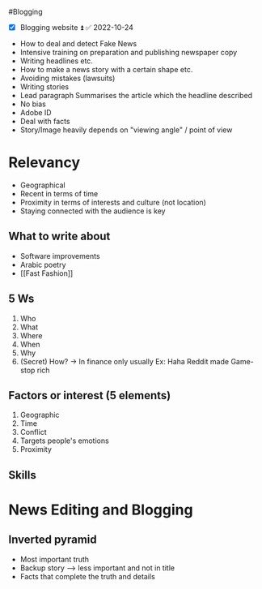 #Blogging 
- [x] Blogging website ⏫ ✅ 2022-10-24
- How to deal and detect Fake News
- Intensive training on preparation and publishing newspaper copy
- Writing headlines etc.
- How to make a news story with a certain shape etc.
- Avoiding mistakes (lawsuits)
- Writing stories
- Lead paragraph
  Summarises the article which the headline described
- No bias
- Adobe ID
- Deal with facts
- Story/Image heavily depends on "viewing angle" / point of view

# Relevancy
- Geographical
- Recent in terms of time
- Proximity in terms of interests and culture (not location)
- Staying connected with the audience is key


## What to write about
   - Software improvements
   - Arabic poetry
   - [[Fast Fashion]]

## 5 Ws
1. Who
2. What 
3. Where
4. When
5. Why
6. (Secret) How? -> In finance only usually
   Ex: Haha Reddit made Game-stop rich
   
## Factors or interest (5 elements)
1. Geographic
2. Time
3. Conflict
4. Targets people's emotions
5. Proximity
## Skills



# News Editing and Blogging
## Inverted pyramid
- Most important truth
- Backup story –> less important and not in title
- Facts that complete the truth and details